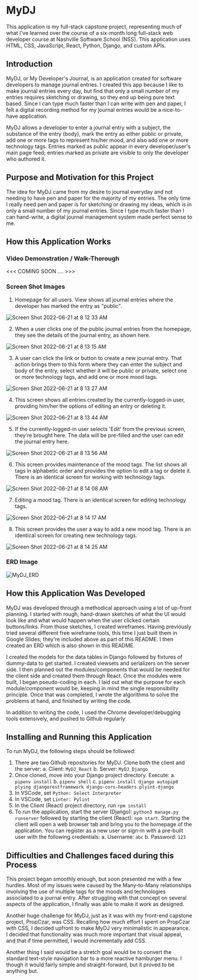 # MyDJ
This application is my full-stack capstone project, representing much of what I've learned over the course of a six-month long full-stack web developer course at Nashville Software School (NSS). This application uses HTML, CSS, JavaScript, React, Python, Django, and custom APIs. 

## Introduction
MyDJ, or My Developer's Journal, is an application created for software developers to manage journal entries. I created this app because I like to make journal entries every day, but find that only a small number of my entries requires sketching or drawing, so they end up being pure text based. Since I can type much faster than I can write with pen and paper, I felt a digital recording method for my journal entries would be a nice-to-have application.

MyDJ allows a developer to enter a journal entry with a subject, the substance of the entry (body), mark the entry as either public or private, add one or more tags to represent his/her mood, and also add one or more technology tags. Entries marked as public appear in every developer/user's main page feed; entries marked as private are visible to only the developer who authored it.

## Purpose and Motivation for this Project
The idea for MyDJ came from my desire to journal everyday and not needing to have pen and paper for the majority of my entries. The only time I really need pen and paper is for sketching or drawing my ideas, which is in only a small number of my journal entries. Since I type much faster than I can hand-write, a digital journal management system made perfect sense to me.


## How this Application Works

### Video Demonstration / Walk-Thorough

 <<< COMING SOON .... >>>

### Screen Shot Images

1. Homepage for all users. View shows all journal entries where the developer has marked the entry as "public". 

![Screen Shot 2022-06-21 at 8 12 33 AM](https://user-images.githubusercontent.com/10354411/174810903-9aee1047-68e0-44c4-bda8-72b4d8a52034.png)


2. When a user clicks one of the public journal entries from the homepage, they see the details of the journal entry, as shown here.

![Screen Shot 2022-06-21 at 8 13 15 AM](https://user-images.githubusercontent.com/10354411/174810941-2c8b0f89-5fad-425f-a076-b603ff37220a.png)


3. A user can click the link or button to create a new journal entry. That action brings them to this form where they can enter the subject and body of the entry, select whether it will be public or private, select one or more technology tags, and add one or more mood tags.

![Screen Shot 2022-06-21 at 8 13 27 AM](https://user-images.githubusercontent.com/10354411/174810983-1dbb9aa9-5a46-4a0f-96cc-bfd61f689190.png)


4. This screen shows all entries created by the currently-logged-in user, providing him/her the options of editing an entry or deleting it.

![Screen Shot 2022-06-21 at 8 13 44 AM](https://user-images.githubusercontent.com/10354411/174811022-c3bf21b3-02b1-4085-a92b-d2bd8f931c27.png)


5.  If the currently-logged-in user selects 'Edit' from the previous screen, they're brought here. The data will be pre-filled and the user can edit the journal entry here.

![Screen Shot 2022-06-21 at 8 13 56 AM](https://user-images.githubusercontent.com/10354411/174811052-b5aa787a-c9b6-4dbd-96dc-f12fa6f6d82a.png)


6.  This screen provides maintenance of the mood tags. The list shows all tags in alphabetic order and provides the option to edit a tag or delete it. There is an identical screen for working with technology tags.

![Screen Shot 2022-06-21 at 8 14 08 AM](https://user-images.githubusercontent.com/10354411/174811097-a4dbef34-fd8f-4451-9b6e-e6ad74aaf5fa.png)


7. Editing a mood tag. There is an identical screen for editing technology tags.

![Screen Shot 2022-06-21 at 8 14 17 AM](https://user-images.githubusercontent.com/10354411/174811145-9f332f80-d623-4bf8-85bd-3cdeb51122ff.png)


8.  This screen provides the user a way to add a new mood tag. There is an identical screen for creating new technology tags.

![Screen Shot 2022-06-21 at 8 14 25 AM](https://user-images.githubusercontent.com/10354411/174811196-1b7cfbce-804f-4f62-b295-da70c6d1f18f.png)



### ERD Image

![MyDJ_ERD](https://user-images.githubusercontent.com/10354411/174811274-471e0a51-8e96-47d6-8d71-dbb747d0cec3.png)


## How this Application Was Developed
MyDJ was developed through a methodical approach using a lot of up-front planning. I started with rough, hand-drawn sketches of what the UI would look like and what would happen when the user clicked certain buttons/links. From those sketches, I created wireframes. Having previously tried several different free wireframe tools, this time I just built them in Google Slides; they're included above as part of this README. I then created an ERD which is also shown in this README. 

I created the models for the data tables in Django followed by fixtures of dummy-data to get started. I created viewsets and serializers on the server side. I then planned out the modules/components that would be needed for the client side and created them through React. Once the modules were built, I began pseudo-coding in each. I laid out what the purpose for each module/component would be, keeping in mind the single responsibility principle. Once that was completed, I wrote the algorithms to solve the problems at hand, and finished by writing the code.

In addition to writing the code, I used the Chrome developer/debugging tools extensively, and pushed to Github regularly

## Installing and Running this Application
To run MyDJ, the following steps should be followed: 
1. There are two Github repositories for MyDJ. Clone both the client and the server:
     a. Client: `MyDJ_React`
     b. Server: `MyDJ_Django`
2. Once cloned, move into your Django project directory. Execute:
     a. `pipenv install`
     b. `pipenv shell` 
     c. `pipenv install django autopip8 plying djangorestframework django-cors-headers plyint-django`
3. In VSCode, set `Python: Select Interpreter`
4. In VSCode, set `Linter: Pylint`
5. In the Client (React) project directory, run `rpm install`
6. To run the application, start the server (Django): `python3 manage.py runserver` followed by starting the client (React): `npm start`. Starting the client will open a web browser tab and bring you to the homepage of the application. You can register as a new user or sign-in with a pre-built user with the following credentials:
	a. Username: `abc`
  b. Password: `123`
  
  
## Difficulties and Challenges faced during this Process
This project began smoothly enough, but soon presented me with a few hurdles. Most of my issues were caused by the Many-to-Many relationships involving the use of multiple tags for the moods and technologies associated to a journal entry. After struggling with that concept on several aspects of the application, I finally was able to make it work as designed.

Another huge challenge for MyDJ, just as it was with my front-end capstone project, PropCzar, was CSS. Recalling how much effort I spent on PropCzar with CSS, I decided upfront to make MyDJ very minimalistic in appearance. I decided that functionality was much more important that visual appeal, and that if time permitted, I would incrementally add CSS. 

Another thing I said would be a stretch goal would be to convert the standard text-style navigation bar to a more reactive hamburger menu. I though it would fairly simple and straight-forward, but it proved to be anything but. 
